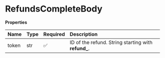 # RefundsCompleteBody

**Properties**

| Name  | Type | Required | Description                                          |
| :---- | :--- | :------- | :--------------------------------------------------- |
| token | str  | ✅       | ID of the refund. String starting with **refund\_**. |

